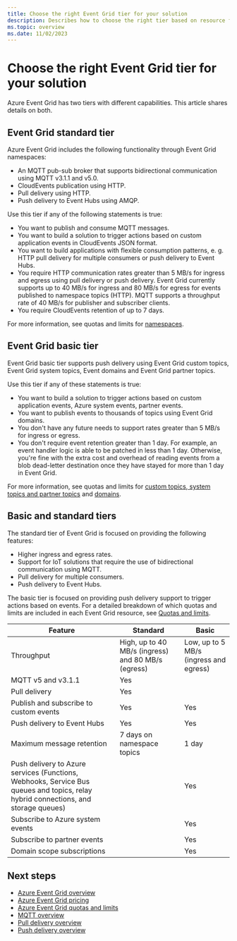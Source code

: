 ```yaml
---
title: Choose the right Event Grid tier for your solution
description: Describes how to choose the right tier based on resource features and use cases.
ms.topic: overview
ms.date: 11/02/2023
---
```


# Choose the right Event Grid tier for your solution

Azure Event Grid has two tiers with different capabilities. This article shares details on both.

## Event Grid standard tier

Azure Event Grid includes the following functionality through Event Grid namespaces:

* An MQTT pub-sub broker that supports bidirectional communication using MQTT v3.1.1 and v5.0.
* CloudEvents publication using HTTP.
* Pull delivery using HTTP.
* Push delivery to Event Hubs using AMQP.

Use this tier if any of the following statements is true:

* You want to publish and consume MQTT messages.
* You want to build a solution to trigger actions based on custom application events in CloudEvents JSON format.
* You want to build applications with flexible consumption patterns, e. g. HTTP pull delivery for multiple consumers or push delivery to Event Hubs.
* You require HTTP communication rates greater than 5 MB/s for ingress and egress using pull delivery or push delivery. Event Grid currently supports up to 40 MB/s for ingress and 80 MB/s for egress for events published to namespace topics (HTTP). MQTT supports a throughput rate of 40 MB/s for publisher and subscriber clients.
* You require CloudEvents retention of up to 7 days.

For more information, see quotas and limits for [namespaces](quotas-limits.md#namespace-resource-limits).

## Event Grid basic tier

Event Grid basic tier supports push delivery using Event Grid custom topics, Event Grid system topics, Event domains and Event Grid partner topics.

Use this tier if any of these statements is true:

* You want to build a solution to trigger actions based on custom application events, Azure system events, partner events.
* You want to publish events to thousands of topics using Event Grid domains.
* You don't have any future needs to support rates greater than 5 MB/s for ingress or egress.
* You don't require event retention greater than 1 day. For example, an event handler logic is able to be patched in less than 1 day. Otherwise, you're fine with the extra cost and overhead of reading events from a blob dead-letter destination once they have stayed for more than 1 day in Event Grid.

For more information, see quotas and limits for [custom topics, system topics and partner topics](quotas-limits.md#custom-topic-system-topic-and-partner-topic-resource-limits) and [domains](quotas-limits.md#domain-resource-limits).

## Basic and standard tiers

The standard tier of Event Grid is focused on providing the following features:

* Higher ingress and egress rates.
* Support for IoT solutions that require the use of bidirectional communication using MQTT.
* Pull delivery for multiple consumers.
* Push delivery to Event Hubs.

The basic tier is focused on providing push delivery support to trigger actions based on events. For a detailed breakdown of which quotas and limits are included in each Event Grid resource, see [Quotas and limits](quotas-limits.md).

| Feature                                                                                                                            | Standard                                           | Basic                                  |
|------------------------------------------------------------------------------------------------------------------------------------|----------------------------------------------------|----------------------------------------|
| Throughput                                                                                                                         | High, up to 40 MB/s (ingress) and 80 MB/s (egress) | Low, up to 5 MB/s (ingress and egress) |
| MQTT v5 and v3.1.1                                                                                                                 | Yes                                                |                                        |
| Pull delivery                                                                                                                      | Yes                                                |                                        |
| Publish and subscribe to custom events                                                                                             | Yes                                                | Yes                                    |
| Push delivery to Event Hubs                                                                                                        | Yes                                                | Yes                                    |
| Maximum message retention  | 7 days on namespace topics  | 1 day
| Push delivery to Azure services (Functions, Webhooks, Service Bus queues and topics, relay hybrid connections, and storage queues) |                                                    | Yes                                    |
| Subscribe to Azure system events                                                                                                   |                                                    | Yes                                    |
| Subscribe to partner events                                                                                                        |                                                    | Yes                                    |
| Domain scope subscriptions                                                                                                         |                                                    | Yes                                    |


## Next steps

- [Azure Event Grid overview](overview.md)
- [Azure Event Grid pricing](https://azure.microsoft.com/pricing/details/event-grid/)
- [Azure Event Grid quotas and limits](quotas-limits.md)
- [MQTT overview](mqtt-overview.md)
- [Pull delivery overview](pull-delivery-overview.md)
- [Push delivery overview](push-delivery-overview.md)
